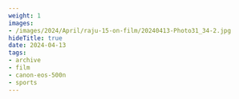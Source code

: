 ```yaml
---
weight: 1
images:
- /images/2024/April/raju-15-on-film/20240413-Photo31_34-2.jpg
hideTitle: true
date: 2024-04-13
tags:
- archive
- film
- canon-eos-500n
- sports
---
```

